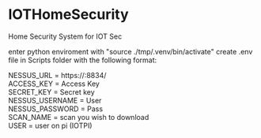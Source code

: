 # IOTHomeSecurity
Home Security System for IOT Sec

enter python enviroment with "source ./tmp/.venv/bin/activate"
create .env file in Scripts folder with the following format:

NESSUS_URL = https://<URL>:8834/                                                                                                                                                                                                                              
ACCESS_KEY = Access Key                                                                                                                                                                                                                              
SECRET_KEY = Secret key                                                                                                                                                                                                                               
NESSUS_USERNAME = User                                                                                                                                                                                                                               
NESSUS_PASSWORD = Pass                                                                                                                                                                                                                               
SCAN_NAME = scan you wish to download                                                                                                                                                                                                                               
USER = user on pi (IOTPI)                                                                                                                                                                                                                               
